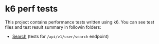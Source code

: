 # k6 perf tests
This project contains performance tests written using k6. You can see test files and test result summary in followin folders:

- [Search](./search/) (tests for `/api/v1/user/search` endpoint)